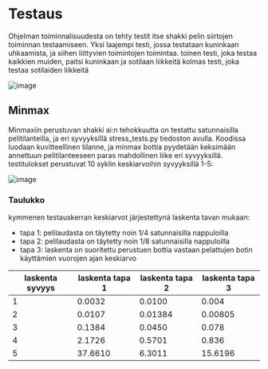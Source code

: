 # Testaus
Ohjelman toiminnalisuudesta on tehty testit itse shakki pelin siirtojen toiminnan testaamiseen.
Yksi laajempi testi, jossa testataan kuninkaan uhkaamista, ja siihen liittyvien toimintojen toimintaa.
toinen testi, joka testaa kaikkien muiden, paitsi kuninkaan ja sotilaan liikkeitä
kolmas testi, joka testaa sotilaiden liikkeitä

![image](https://user-images.githubusercontent.com/117186747/216830037-0d4c6429-4655-4d57-9886-7a631c9ae096.png)

## Minmax
Minmaxiin perustuvan shakki ai:n tehokkuutta on testattu satunnaisilla pelitilanteilla, ja eri syvyyksillä stress_tests.py tiedoston avulla. Koodissa luodaan kuvitteellinen tilanne, ja minmax bottia pyydetään keksimään annettuun pelitilanteeseen paras mahdollinen liike eri syvyyksillä. testitulokset perustuvat 10 syklin keskiarvoihin syvyyksillä 1-5:

![image](https://user-images.githubusercontent.com/117186747/218524498-08f4c503-dd9b-4abf-bcbf-593807fbf3cb.png)

### Taulukko
kymmenen testauskerran keskiarvot järjestettynä laskenta tavan mukaan:
- tapa 1: pelilaudasta on täytetty noin 1/4 satunnaisilla nappuloilla
- tapa 2: pelilaudasta on täytetty noin 1/8 satunnaisilla nappuloilla
- tapa 3: laskenta on suoritettu perustuen bottia vastaan pelattujen botin käyttämien vuorojen ajan keskiarvo


| laskenta syvyys | laskenta tapa 1 | laskenta tapa 2 | laskenta tapa 3 |
|---|---|---|---|
| 1 | 0.0032   | 0.0100   | 0.004    |
| 2 | 0.0107   | 0.01384  | 0.00805  |
| 3 | 0.1384   | 0.0450   | 0.078    |
| 4 | 2.1726   | 0.5701   | 0.836    |
| 5 | 37.6610  | 6.3011   | 15.6196  |


